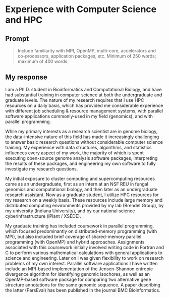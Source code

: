 # Experience with Computer Science and HPC

## Prompt

> Include familiarity with MPI, OpenMP, multi-core, accelerators and co-processors, application packages, etc. Minimum of 250 words; maximum of 400 words.

## My response

I am a Ph.D. student in Bioinformatics and Computational Biology, and have had substantial training in computer science at both the undergraduate and graduate levels. The nature of my research requires that I use HPC resources on a daily basis, which has provided me considerable experience with different job scheduling & resource management systems, with parallel software applications commonly-used in my field (genomics), and with parallel programming.

While my primary interests as a research scientist are in genome biology, the data-intensive nature of this field has made it increasingly challenging to answer basic research questions without considerable computer science training. My experience with data structures, algorithms, and statistics influences every aspect of my work, the majority of which is spent executing open-source genome analysis software packages, interpreting the results of these packages, and engineering my own software to fully investigate my research questions.

My initial exposure to cluster computing and supercomputing resources came as an undergraduate, first as an intern at an NSF REU in fungal genomics and computational biology, and then later as an undergraduate research assistant. Now as a graduate student, I utilize HPC resources for my research on a weekly basis. These resources include large memory and distributed computing environments provided by my lab (Brendel Group), by my university (Indiana University), and by our national science cyberinfrastructure (iPlant / XSEDE).

My graduate training has included coursework in parallel programming, which focused predominantly on distributed-memory programming (with MPI), but also included brief coverage of shared-memory parallel programming (with OpenMP) and hybrid approaches. Assignments associated with this coursework initially involved writing code in Fortran and C to perform various mathematical calculations with general applications to science and engineering. Later on I was given flexibility to work on research problems of my own interest. Parallel software applications I have written include an MPI-based implementation of the Jensen-Shannon entropic divergence algorithm for identifying genomic isochores, as well as an OpenMP-based software package for comparing two alternative gene structure annotations for the same genomic sequence. A paper describing the latter (ParsEval) has been published in the journal BMC Bioinformatics.

